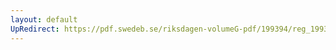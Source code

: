 ```yaml
---
layout: default
UpRedirect: https://pdf.swedeb.se/riksdagen-volumeG-pdf/199394/reg_199394/reg_199394_0048.pdf
---
```

